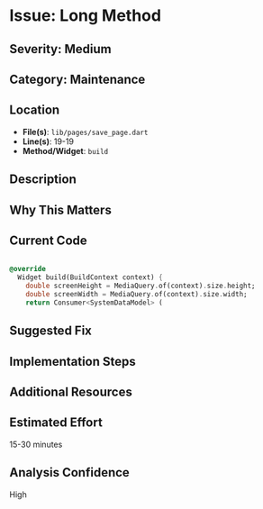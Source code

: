 # Issue: Long Method

## Severity: Medium

## Category: Maintenance

## Location
- **File(s)**: `lib/pages/save_page.dart`
- **Line(s)**: 19-19
- **Method/Widget**: `build`

## Description


## Why This Matters


## Current Code
```dart

@override
  Widget build(BuildContext context) {
    double screenHeight = MediaQuery.of(context).size.height;
    double screenWidth = MediaQuery.of(context).size.width;
    return Consumer<SystemDataModel> (
```

## Suggested Fix


## Implementation Steps


## Additional Resources


## Estimated Effort
15-30 minutes

## Analysis Confidence
High
